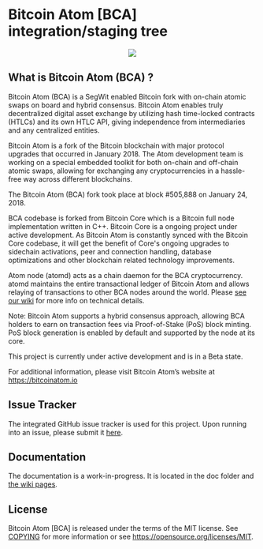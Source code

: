 Bitcoin Atom [BCA] integration/staging tree
============================================

<p align="center">
<img src="https://user-images.githubusercontent.com/34191200/35906968-0a422cb8-0c1f-11e8-85e4-7be0ccb6019d.png" />
</p>

What is Bitcoin Atom (BCA) ?
----------------

Bitcoin Atom (BCA) is a SegWit enabled Bitcoin fork with on-chain atomic swaps on board and hybrid consensus. Bitcoin Atom enables truly decentralized digital asset exchange by utilizing hash time-locked contracts (HTLCs) and its own HTLC API, giving independence from intermediaries and any centralized entities.

Bitcoin Atom is a fork of the Bitcoin blockchain with major protocol upgrades that occurred in January 2018. The Atom development team is working on a special embedded toolkit for both on-chain and off-chain atomic swaps, allowing for exchanging any cryptocurrencies in a hassle-free way across different blockchains.

The Bitcoin Atom (BCA) fork took place at block #505,888 on January 24, 2018.

BCA codebase is forked from Bitcoin Core which is a Bitcoin full node implementation written in C++. Bitcoin Core is a ongoing project under active development. As Bitcoin Atom is constantly synced with the Bitcoin Core codebase, it will get the benefit of Core's ongoing upgrades to sidechain activations, peer and connection handling, database optimizations and other blockchain related technology improvements.

Atom node (atomd) acts as a chain daemon for the BCA cryptocurrency. atomd maintains the entire transactional ledger of Bitcoin Atom and allows relaying of transactions to other BCA nodes around the world. Please [see our wiki](https://github.com/bitcoin-atom/bitcoin-atom/wiki) for more info on technical details.

Note: Bitcoin Atom supports a hybrid consensus approach, allowing BCA holders to earn on transaction fees via Proof-of-Stake (PoS) block minting. PoS block generation is enabled by default and supported by the node at its core. 

This project is currently under active development and is in a Beta state.

For additional information, please visit Bitcoin Atom’s website at https://bitcoinatom.io

Issue Tracker
-------
The integrated GitHub issue tracker is used for this project. Upon running into an issue, please submit it [here](https://github.com/bitcoin-atom/bitcoin-atom/issues).

Documentation
-------
The documentation is a work-in-progress. It is located in the doc folder and [the wiki pages](https://github.com/bitcoin-atom/bitcoin-atom/wiki).


License
-------

Bitcoin Atom [BCA] is released under the terms of the MIT license. See [COPYING](COPYING) for more
information or see https://opensource.org/licenses/MIT.

